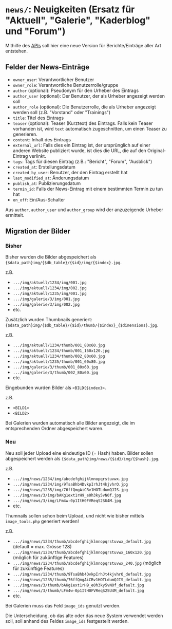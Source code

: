# `news/`: Neuigkeiten (Ersatz für "Aktuell", "Galerie", "Kaderblog" und "Forum")

Mithilfe des [APIs](../api/README.md) soll hier eine neue Version für Berichte/Einträge aller Art entstehen.

## Felder der News-Einträge

- `owner_user`: Verantwortlicher Benutzer
- `owner_role`: Verantwortliche Benutzerrolle/gruppe
- `author` (optional): Pseudonym für den Urheber des Eintrags
- `author_user` (optional): Der Benutzer, der als Urheber angezeigt werden soll
- `author_role` (optional): Die Benutzerrolle, die als Urheber angezeigt werden soll (z.B. "Vorstand" oder "Trainings")
- `title`: Titel des Eintrags
- `teaser` (optional): Teaser (Kurztext) des Eintrags. Falls kein Teaser vorhanden ist, wird `text` automatisch zugeschnitten, um einen Teaser zu generieren.
- `content`: Inhalt des Eintrags
- `external_url`: Falls dies ein Eintrag ist, der ursprünglich auf einer anderen Website publiziert wurde, ist dies die URL, die auf den Original-Eintrag verlinkt.
- `tags`: Tags für diesen Eintrag (z.B.: "Bericht", "Forum", "Ausblick")
- `created_at`: Erstellungsdatum
- `created_by_user`: Benutzer, der den Eintrag erstellt hat
- `last_modified_at`: Änderungsdatum
- `publish_at`: Publizierungsdatum
- `termin_id`: Falls der News-Eintrag mit einem bestimmten Termin zu tun hat
- `on_off`: Ein/Aus-Schalter

Aus `author`, `author_user` und `author_group` wird der anzuzeigende Urheber ermittelt.

## Migration der Bilder

### Bisher

Bisher wurden die Bilder abgespeichert als `{$data_path}img/{$db_table}/{$id}/img/{$index}.jpg`.

z.B.
- `.../img/aktuell/1234/img/001.jpg`
- `.../img/aktuell/1234/img/002.jpg`
- `.../img/aktuell/1235/img/001.jpg`
- `.../img/galerie/3/img/001.jpg`
- `.../img/galerie/3/img/002.jpg`
- etc.

Zusätzlich wurden Thumbnails generiert: `{$data_path}img/{$db_table}/{$id}/thumb/{$index}_{$dimensions}.jpg`.

z.B.
- `.../img/aktuell/1234/thumb/001_80x60.jpg`
- `.../img/aktuell/1234/thumb/001_160x120.jpg`
- `.../img/aktuell/1234/thumb/002_80x60.jpg`
- `.../img/aktuell/1235/thumb/001_60x80.jpg`
- `.../img/galerie/3/thumb/001_80x60.jpg`
- `.../img/galerie/3/thumb/002_80x60.jpg`
- etc.

Eingebunden wurden Bilder als `<BILD{$index}>`.

z.B.
- `<BILD1>`
- `<BILD2>`

Bei Galerien wurden automatisch alle Bilder angezeigt, die im entsprechenden Ordner abgespeichert waren.

### Neu

Neu soll jeder Upload eine eindeutige ID (= Hash) haben. Bilder sollen abgespeichert werden als `{$data_path}img/news/{$id}/img/{$hash}.jpg`.

z.B.
- `.../img/news/1234/img/abcdefghijklmnopqrstuvwx.jpg`
- `.../img/news/1234/img/9TsaBhb4DvkpIrhJt4kjvhrO.jpg`
- `.../img/news/1235/img/76ffQmgAiCRv1HOTLdumQJIS.jpg`
- `.../img/news/3/img/bAKg1ext1rH9_e0h3ky5vN0f.jpg`
- `.../img/news/3/img/LFm4w-0p1ItH0FVReqS2SU4M.jpg`
- etc.

Thumnails sollen schon beim Upload, und nicht wie bisher mittels `image_tools.php` generiert werden!

z.B.
- `.../img/news/1234/thumb/abcdefghijklmnopqrstuvwx_default.jpg` (default = max. Grösse 128)
- `.../img/news/1234/thumb/abcdefghijklmnopqrstuvwx_160x120.jpg` (möglich für zukünftige Features)
- `.../img/news/1234/thumb/abcdefghijklmnopqrstuvwx_240.jpg` (möglich für zukünftige Features)
- `.../img/news/1234/thumb/9TsaBhb4DvkpIrhJt4kjvhrO_default.jpg`
- `.../img/news/1235/thumb/76ffQmgAiCRv1HOTLdumQJIS_default.jpg`
- `.../img/news/3/thumb/bAKg1ext1rH9_e0h3ky5vN0f_default.jpg`
- `.../img/news/3/thumb/LFm4w-0p1ItH0FVReqS2SU4M_default.jpg`
- etc.

Bei Galerien muss das Feld `image_ids` genutzt werden.

Die Unterscheidung, ob das alte oder das neue System verwendet werden soll, soll anhand des Feldes `image_ids` festgestellt werden.
